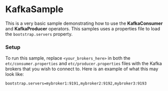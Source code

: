 # KafkaSample

This is a very basic sample demonstrating how to use the **KafkaConsumer** and **KafkaProducer** operators. This samples uses a properties file to load the `bootstrap.servers` property.

### Setup

To run this sample, replace `<your_brokers_here>` in both the `etc/consumer.properties` and `etc/producer.properties` files with the Kafka brokers that you wish to connect to. Here is an example of what this may look like: 

```
bootstrap.servers=mybroker1:9191,mybroker2:9192,mybroker3:9193
```
